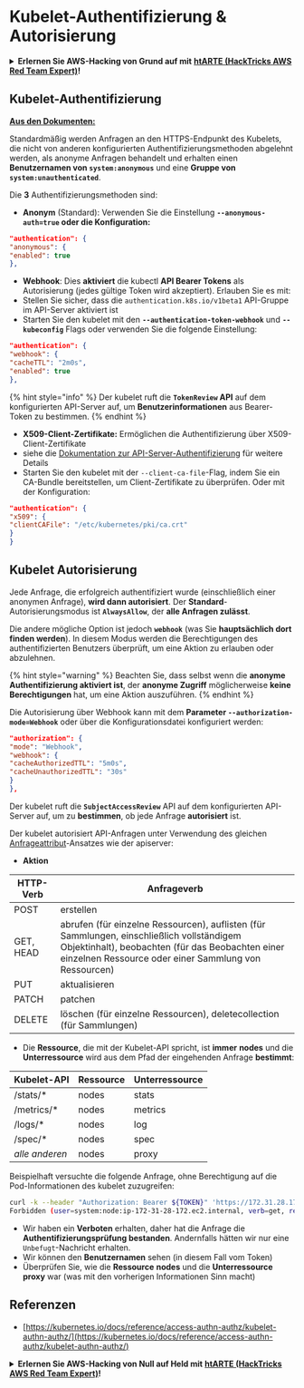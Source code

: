 # Kubelet-Authentifizierung & Autorisierung

<details>

<summary><strong>Erlernen Sie AWS-Hacking von Grund auf mit</strong> <a href="https://training.hacktricks.xyz/courses/arte"><strong>htARTE (HackTricks AWS Red Team Expert)</strong></a><strong>!</strong></summary>

Andere Möglichkeiten, HackTricks zu unterstützen:

* Wenn Sie Ihr **Unternehmen in HackTricks beworben sehen möchten** oder **HackTricks im PDF-Format herunterladen möchten**, überprüfen Sie die [**ABONNEMENTPLÄNE**](https://github.com/sponsors/carlospolop)!
* Holen Sie sich das [**offizielle PEASS & HackTricks-Merch**](https://peass.creator-spring.com)
* Entdecken Sie [**The PEASS Family**](https://opensea.io/collection/the-peass-family), unsere Sammlung exklusiver [**NFTs**](https://opensea.io/collection/the-peass-family)
* **Treten Sie der** 💬 [**Discord-Gruppe**](https://discord.gg/hRep4RUj7f) oder der [**Telegram-Gruppe**](https://t.me/peass) bei oder **folgen** Sie mir auf **Twitter** 🐦 [**@carlospolopm**](https://twitter.com/carlospolopm)**.**
* **Teilen Sie Ihre Hacking-Tricks, indem Sie PRs an die** [**HackTricks**](https://github.com/carlospolop/hacktricks) und [**HackTricks Cloud**](https://github.com/carlospolop/hacktricks-cloud) Github-Repositories einreichen.

</details>

## Kubelet-Authentifizierung <a href="#kubelet-authentication" id="kubelet-authentication"></a>

**[Aus den Dokumenten:](https://kubernetes.io/docs/reference/access-authn-authz/kubelet-authn-authz/)**

Standardmäßig werden Anfragen an den HTTPS-Endpunkt des Kubelets, die nicht von anderen konfigurierten Authentifizierungsmethoden abgelehnt werden, als anonyme Anfragen behandelt und erhalten einen **Benutzernamen von `system:anonymous`** und eine **Gruppe von `system:unauthenticated`**.

Die **3** Authentifizierungsmethoden sind:

* **Anonym** (Standard): Verwenden Sie die Einstellung **`--anonymous-auth=true` oder die Konfiguration:**
```json
"authentication": {
"anonymous": {
"enabled": true
},
```
* **Webhook**: Dies **aktiviert** die kubectl **API Bearer Tokens** als Autorisierung (jedes gültige Token wird akzeptiert). Erlauben Sie es mit:
* Stellen Sie sicher, dass die `authentication.k8s.io/v1beta1` API-Gruppe im API-Server aktiviert ist
* Starten Sie den kubelet mit den **`--authentication-token-webhook`** und **`--kubeconfig`** Flags oder verwenden Sie die folgende Einstellung:
```json
"authentication": {
"webhook": {
"cacheTTL": "2m0s",
"enabled": true
},
```
{% hint style="info" %}
Der kubelet ruft die **`TokenReview` API** auf dem konfigurierten API-Server auf, um **Benutzerinformationen** aus Bearer-Token zu bestimmen.
{% endhint %}

* **X509-Client-Zertifikate:** Ermöglichen die Authentifizierung über X509-Client-Zertifikate
* siehe die [Dokumentation zur API-Server-Authentifizierung](https://kubernetes.io/docs/reference/access-authn-authz/authentication/#x509-client-certs) für weitere Details
* Starten Sie den kubelet mit der `--client-ca-file`-Flag, indem Sie ein CA-Bundle bereitstellen, um Client-Zertifikate zu überprüfen. Oder mit der Konfiguration:
```json
"authentication": {
"x509": {
"clientCAFile": "/etc/kubernetes/pki/ca.crt"
}
}
```
## Kubelet Autorisierung <a href="#kubelet-authentication" id="kubelet-authentication"></a>

Jede Anfrage, die erfolgreich authentifiziert wurde (einschließlich einer anonymen Anfrage), **wird dann autorisiert**. Der **Standard**-Autorisierungsmodus ist **`AlwaysAllow`**, der **alle Anfragen zulässt**.

Die andere mögliche Option ist jedoch **`webhook`** (was Sie **hauptsächlich dort finden werden**). In diesem Modus werden die Berechtigungen des authentifizierten Benutzers überprüft, um eine Aktion zu erlauben oder abzulehnen.

{% hint style="warning" %}
Beachten Sie, dass selbst wenn die **anonyme Authentifizierung aktiviert ist**, der **anonyme Zugriff** möglicherweise **keine Berechtigungen** hat, um eine Aktion auszuführen.
{% endhint %}

Die Autorisierung über Webhook kann mit dem **Parameter `--authorization-mode=Webhook`** oder über die Konfigurationsdatei konfiguriert werden:
```json
"authorization": {
"mode": "Webhook",
"webhook": {
"cacheAuthorizedTTL": "5m0s",
"cacheUnauthorizedTTL": "30s"
}
},
```
Der kubelet ruft die **`SubjectAccessReview`** API auf dem konfigurierten API-Server auf, um zu **bestimmen**, ob jede Anfrage **autorisiert** ist.

Der kubelet autorisiert API-Anfragen unter Verwendung des gleichen [Anfrageattribut](https://kubernetes.io/docs/reference/access-authn-authz/authorization/#review-your-request-attributes)-Ansatzes wie der apiserver:

* **Aktion**

| HTTP-Verb | Anfrageverb                                                                                                                                                  |
| --------- | ------------------------------------------------------------------------------------------------------------------------------------------------------------- |
| POST      | erstellen                                                                                                                                                        |
| GET, HEAD | abrufen (für einzelne Ressourcen), auflisten (für Sammlungen, einschließlich vollständigem Objektinhalt), beobachten (für das Beobachten einer einzelnen Ressource oder einer Sammlung von Ressourcen) |
| PUT       | aktualisieren                                                                                                                                                        |
| PATCH     | patchen                                                                                                                                                         |
| DELETE    | löschen (für einzelne Ressourcen), deletecollection (für Sammlungen)                                                                                         |

* Die **Ressource**, die mit der Kubelet-API spricht, ist **immer** **nodes** und die **Unterressource** wird aus dem Pfad der eingehenden Anfrage **bestimmt**:

| Kubelet-API  | Ressource | Unterressource |
| ------------ | -------- | ----------- |
| /stats/\*    | nodes    | stats       |
| /metrics/\*  | nodes    | metrics     |
| /logs/\*     | nodes    | log         |
| /spec/\*     | nodes    | spec        |
| _alle anderen_ | nodes    | proxy       |

Beispielhaft versuchte die folgende Anfrage, ohne Berechtigung auf die Pod-Informationen des kubelet zuzugreifen:
```bash
curl -k --header "Authorization: Bearer ${TOKEN}" 'https://172.31.28.172:10250/pods'
Forbidden (user=system:node:ip-172-31-28-172.ec2.internal, verb=get, resource=nodes, subresource=proxy)
```
* Wir haben ein **Verboten** erhalten, daher hat die Anfrage die **Authentifizierungsprüfung bestanden**. Andernfalls hätten wir nur eine `Unbefugt`-Nachricht erhalten.
* Wir können den **Benutzernamen** sehen (in diesem Fall vom Token)
* Überprüfen Sie, wie die **Ressource** **nodes** und die **Unterressource** **proxy** war (was mit den vorherigen Informationen Sinn macht)

## Referenzen

* [https://kubernetes.io/docs/reference/access-authn-authz/kubelet-authn-authz/](https://kubernetes.io/docs/reference/access-authn-authz/kubelet-authn-authz/)

<details>

<summary><strong>Erlernen Sie AWS-Hacking von Null auf Held mit</strong> <a href="https://training.hacktricks.xyz/courses/arte"><strong>htARTE (HackTricks AWS Red Team Expert)</strong></a><strong>!</strong></summary>

Andere Möglichkeiten, HackTricks zu unterstützen:

* Wenn Sie Ihr **Unternehmen in HackTricks beworben sehen** möchten oder **HackTricks im PDF-Format herunterladen** möchten, überprüfen Sie die [**ABONNEMENTPLÄNE**](https://github.com/sponsors/carlospolop)!
* Holen Sie sich das [**offizielle PEASS & HackTricks-Merch**](https://peass.creator-spring.com)
* Entdecken Sie [**The PEASS Family**](https://opensea.io/collection/the-peass-family), unsere Sammlung exklusiver [**NFTs**](https://opensea.io/collection/the-peass-family)
* **Treten Sie der** 💬 [**Discord-Gruppe**](https://discord.gg/hRep4RUj7f) oder der [**Telegram-Gruppe**](https://t.me/peass) bei oder **folgen** Sie mir auf **Twitter** 🐦 [**@carlospolopm**](https://twitter.com/carlospolopm)**.**
* **Teilen Sie Ihre Hacking-Tricks, indem Sie PRs an die** [**HackTricks**](https://github.com/carlospolop/hacktricks) und [**HackTricks Cloud**](https://github.com/carlospolop/hacktricks-cloud) GitHub-Repositorys einreichen.

</details>
